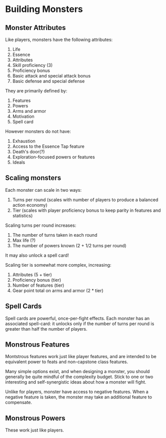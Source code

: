 # Building Monsters

## Monster Attributes

Like players, monsters have the following attributes:

1. Life
2. Essence
3. Attributes
4. Skill proficiency (3)
5. Proficiency bonus
6. Basic attack and special attack bonus
7. Basic defense and special defense

They are primarily defined by:

1. Features
2. Powers
3. Arms and armor
4. Motivation
5. Spell card

However monsters do not have:

1. Exhaustion
2. Access to the Essence Tap feature
3. Death's door(?)
4. Exploration-focused powers or features
5. Ideals

## Scaling monsters

Each monster can scale in two ways:

1. Turns per round (scales with number of players to produce a balanced action economy)
2. Tier (scales with player proficiency bonus to keep parity in features and statistics)

Scaling turns per round increases:

1. The number of turns taken in each round
2. Max life (?)
3. The number of powers known (2 + 1/2 turns per round)

It may also unlock a spell card!

Scaling tier is somewhat more complex, increasing:

1. Attributes (5 + tier)
2. Proficiency bonus (tier)
3. Number of features (tier)
4. Gear point total on arms and armor (2 * tier)

## Spell Cards

Spell cards are powerful, once-per-fight effects.
Each monster has an associated spell-card: it unlocks only if the number of turns per round is greater than half the number of players.

## Monstrous Features

Montstrous features work just like player features, and are intended to be equivalent power to feats and non-capstone class features.

Many simple options exist, and when designing a monster, you should generally be quite mindful of the complexity budget.
Stick to one or two interesting and self-synergistic ideas about how a monster will fight.

Unlike for players, monster have access to negative features.
When a negative feature is taken, the monster may take an additional feature to compensate.

## Monstrous Powers

These work just like players.
